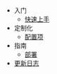 - 入门
  - [快速上手](zh-cn/getting-started.md)
- 定制化
  - [配置项](zh-cn/configuration.md)
- 指南
  - [部署](zh-cn/deploy.md)
- [更新日志](zh-cn/change-log.md)
